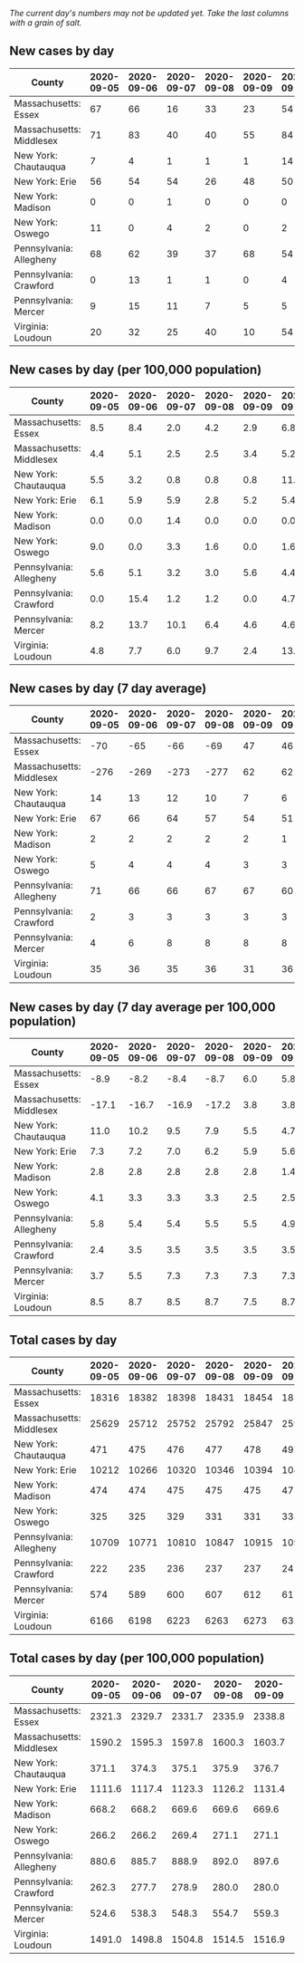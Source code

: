 _The current day's numbers may not be updated yet. Take the last columns with a grain of salt._
## New cases by day

| County | 2020-09-05 | 2020-09-06 | 2020-09-07 | 2020-09-08 | 2020-09-09 | 2020-09-10 | 2020-09-11 |
| --- | --- | --- | --- | --- | --- | --- | --- |
| Massachusetts: Essex | 67 | 66 | 16 | 33 | 23 | 54 |  |
| Massachusetts: Middlesex | 71 | 83 | 40 | 40 | 55 | 84 |  |
| New York: Chautauqua | 7 | 4 | 1 | 1 | 1 | 14 |  |
| New York: Erie | 56 | 54 | 54 | 26 | 48 | 50 |  |
| New York: Madison | 0 | 0 | 1 | 0 | 0 | 0 |  |
| New York: Oswego | 11 | 0 | 4 | 2 | 0 | 2 |  |
| Pennsylvania: Allegheny | 68 | 62 | 39 | 37 | 68 | 54 | 100 |
| Pennsylvania: Crawford | 0 | 13 | 1 | 1 | 0 | 4 | 4 |
| Pennsylvania: Mercer | 9 | 15 | 11 | 7 | 5 | 5 | 2 |
| Virginia: Loudoun | 20 | 32 | 25 | 40 | 10 | 54 | 50 |

## New cases by day (per 100,000 population)

| County | 2020-09-05 | 2020-09-06 | 2020-09-07 | 2020-09-08 | 2020-09-09 | 2020-09-10 | 2020-09-11 |
| --- | --- | --- | --- | --- | --- | --- | --- |
| Massachusetts: Essex | 8.5 | 8.4 | 2.0 | 4.2 | 2.9 | 6.8 |  |
| Massachusetts: Middlesex | 4.4 | 5.1 | 2.5 | 2.5 | 3.4 | 5.2 |  |
| New York: Chautauqua | 5.5 | 3.2 | 0.8 | 0.8 | 0.8 | 11.0 |  |
| New York: Erie | 6.1 | 5.9 | 5.9 | 2.8 | 5.2 | 5.4 |  |
| New York: Madison | 0.0 | 0.0 | 1.4 | 0.0 | 0.0 | 0.0 |  |
| New York: Oswego | 9.0 | 0.0 | 3.3 | 1.6 | 0.0 | 1.6 |  |
| Pennsylvania: Allegheny | 5.6 | 5.1 | 3.2 | 3.0 | 5.6 | 4.4 | 8.2 |
| Pennsylvania: Crawford | 0.0 | 15.4 | 1.2 | 1.2 | 0.0 | 4.7 | 4.7 |
| Pennsylvania: Mercer | 8.2 | 13.7 | 10.1 | 6.4 | 4.6 | 4.6 | 1.8 |
| Virginia: Loudoun | 4.8 | 7.7 | 6.0 | 9.7 | 2.4 | 13.1 | 12.1 |

## New cases by day (7 day average)

| County | 2020-09-05 | 2020-09-06 | 2020-09-07 | 2020-09-08 | 2020-09-09 | 2020-09-10 | 2020-09-11 |
| --- | --- | --- | --- | --- | --- | --- | --- |
| Massachusetts: Essex | -70 | -65 | -66 | -69 | 47 | 46 |  |
| Massachusetts: Middlesex | -276 | -269 | -273 | -277 | 62 | 62 |  |
| New York: Chautauqua | 14 | 13 | 12 | 10 | 7 | 6 |  |
| New York: Erie | 67 | 66 | 64 | 57 | 54 | 51 |  |
| New York: Madison | 2 | 2 | 2 | 2 | 2 | 1 |  |
| New York: Oswego | 5 | 4 | 4 | 4 | 3 | 3 |  |
| Pennsylvania: Allegheny | 71 | 66 | 66 | 67 | 67 | 60 | 61 |
| Pennsylvania: Crawford | 2 | 3 | 3 | 3 | 3 | 3 | 3 |
| Pennsylvania: Mercer | 4 | 6 | 8 | 8 | 8 | 8 | 8 |
| Virginia: Loudoun | 35 | 36 | 35 | 36 | 31 | 36 | 33 |

## New cases by day (7 day average per 100,000 population)

| County | 2020-09-05 | 2020-09-06 | 2020-09-07 | 2020-09-08 | 2020-09-09 | 2020-09-10 | 2020-09-11 |
| --- | --- | --- | --- | --- | --- | --- | --- |
| Massachusetts: Essex | -8.9 | -8.2 | -8.4 | -8.7 | 6.0 | 5.8 |  |
| Massachusetts: Middlesex | -17.1 | -16.7 | -16.9 | -17.2 | 3.8 | 3.8 |  |
| New York: Chautauqua | 11.0 | 10.2 | 9.5 | 7.9 | 5.5 | 4.7 |  |
| New York: Erie | 7.3 | 7.2 | 7.0 | 6.2 | 5.9 | 5.6 |  |
| New York: Madison | 2.8 | 2.8 | 2.8 | 2.8 | 2.8 | 1.4 |  |
| New York: Oswego | 4.1 | 3.3 | 3.3 | 3.3 | 2.5 | 2.5 |  |
| Pennsylvania: Allegheny | 5.8 | 5.4 | 5.4 | 5.5 | 5.5 | 4.9 | 5.0 |
| Pennsylvania: Crawford | 2.4 | 3.5 | 3.5 | 3.5 | 3.5 | 3.5 | 3.5 |
| Pennsylvania: Mercer | 3.7 | 5.5 | 7.3 | 7.3 | 7.3 | 7.3 | 7.3 |
| Virginia: Loudoun | 8.5 | 8.7 | 8.5 | 8.7 | 7.5 | 8.7 | 8.0 |

## Total cases by day

| County | 2020-09-05 | 2020-09-06 | 2020-09-07 | 2020-09-08 | 2020-09-09 | 2020-09-10 | 2020-09-11 |
| --- | --- | --- | --- | --- | --- | --- | --- |
| Massachusetts: Essex | 18316 | 18382 | 18398 | 18431 | 18454 | 18508 |  |
| Massachusetts: Middlesex | 25629 | 25712 | 25752 | 25792 | 25847 | 25931 |  |
| New York: Chautauqua | 471 | 475 | 476 | 477 | 478 | 492 |  |
| New York: Erie | 10212 | 10266 | 10320 | 10346 | 10394 | 10444 |  |
| New York: Madison | 474 | 474 | 475 | 475 | 475 | 475 |  |
| New York: Oswego | 325 | 325 | 329 | 331 | 331 | 333 |  |
| Pennsylvania: Allegheny | 10709 | 10771 | 10810 | 10847 | 10915 | 10969 | 11069 |
| Pennsylvania: Crawford | 222 | 235 | 236 | 237 | 237 | 241 | 245 |
| Pennsylvania: Mercer | 574 | 589 | 600 | 607 | 612 | 617 | 619 |
| Virginia: Loudoun | 6166 | 6198 | 6223 | 6263 | 6273 | 6327 | 6377 |

## Total cases by day (per 100,000 population)

| County | 2020-09-05 | 2020-09-06 | 2020-09-07 | 2020-09-08 | 2020-09-09 | 2020-09-10 | 2020-09-11 |
| --- | --- | --- | --- | --- | --- | --- | --- |
| Massachusetts: Essex | 2321.3 | 2329.7 | 2331.7 | 2335.9 | 2338.8 | 2345.7 |  |
| Massachusetts: Middlesex | 1590.2 | 1595.3 | 1597.8 | 1600.3 | 1603.7 | 1608.9 |  |
| New York: Chautauqua | 371.1 | 374.3 | 375.1 | 375.9 | 376.7 | 387.7 |  |
| New York: Erie | 1111.6 | 1117.4 | 1123.3 | 1126.2 | 1131.4 | 1136.8 |  |
| New York: Madison | 668.2 | 668.2 | 669.6 | 669.6 | 669.6 | 669.6 |  |
| New York: Oswego | 266.2 | 266.2 | 269.4 | 271.1 | 271.1 | 272.7 |  |
| Pennsylvania: Allegheny | 880.6 | 885.7 | 888.9 | 892.0 | 897.6 | 902.0 | 910.2 |
| Pennsylvania: Crawford | 262.3 | 277.7 | 278.9 | 280.0 | 280.0 | 284.8 | 289.5 |
| Pennsylvania: Mercer | 524.6 | 538.3 | 548.3 | 554.7 | 559.3 | 563.9 | 565.7 |
| Virginia: Loudoun | 1491.0 | 1498.8 | 1504.8 | 1514.5 | 1516.9 | 1530.0 | 1542.1 |
